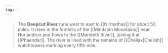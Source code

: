 ```yaml
---
tag: 💧
---
```

> The **Deepcut River** runs west to east in [[Nirmathas]] for about 50 miles. It rises in the foothills of the [[Mindspin Mountains]] near Hurlandrun and flows to the [[Marideth River]], joining it  at [[Phaendar]]. The river is lined with the remains of [[Cheliax|Chelish]] watchtowers marking every fifth mile.










